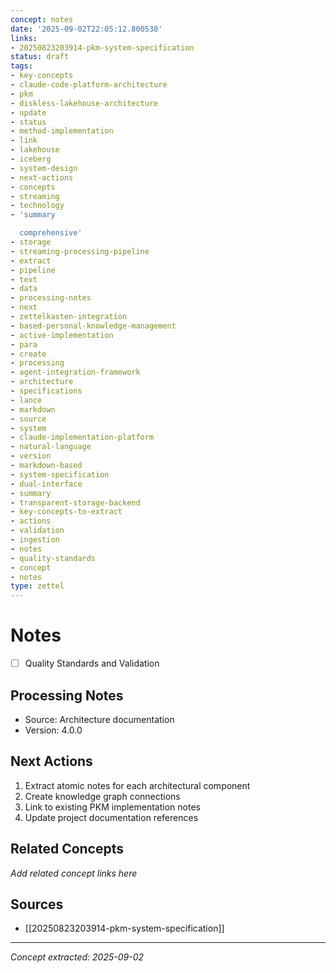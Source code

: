 ```yaml
---
concept: notes
date: '2025-09-02T22:05:12.800538'
links:
- 20250823203914-pkm-system-specification
status: draft
tags:
- key-concepts
- claude-code-platform-architecture
- pkm
- diskless-lakehouse-architecture
- update
- status
- method-implementation
- link
- lakehouse
- iceberg
- system-design
- next-actions
- concepts
- streaming
- technology
- 'summary

  comprehensive'
- storage
- streaming-processing-pipeline
- extract
- pipeline
- text
- data
- processing-notes
- next
- zettelkasten-integration
- based-personal-knowledge-management
- active-implementation
- para
- create
- processing
- agent-integration-framework
- architecture
- specifications
- lance
- markdown
- source
- system
- claude-implementation-platform
- natural-language
- version
- markdown-based
- system-specification
- dual-interface
- summary
- transparent-storage-backend
- key-concepts-to-extract
- actions
- validation
- ingestion
- notes
- quality-standards
- concept
- notes
type: zettel
---
```


# Notes

- [ ] Quality Standards and Validation

## Processing Notes
- Source: Architecture documentation
- Version: 4.0.0
## Next Actions
1. Extract atomic notes for each architectural component
2. Create knowledge graph connections
3. Link to existing PKM implementation notes
4. Update project documentation references

## Related Concepts

*Add related concept links here*

## Sources

- [[20250823203914-pkm-system-specification]]

---
*Concept extracted: 2025-09-02*
